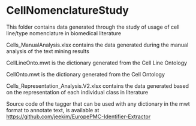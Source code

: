 # CellNomenclatureStudy
This folder contains data generated through the study of usage of cell line/type nomenclature in biomedical literature

Cells_ManualAnalysis.xlsx contains the data generated during the manual analysis of the text mining results

CellLineOnto.mwt is the dictionary generated from the Cell Line Ontology

CellOnto.mwt is the dictionary generated from the Cell Ontology

Cells_Representation_Analysis.V2.xlsx contains the data generated based on the representation of each individual class in literature

Source code of the tagger that can be used with any dictionary in the mwt format to annotate text, is available at https://github.com/jeekim/EuropePMC-Identifier-Extractor
